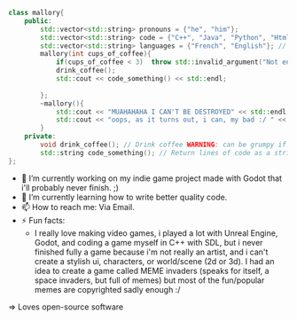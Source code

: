 ```cpp
class mallory{
    public:
        std::vector<std::string> pronouns = {"he", "him"};
        std::vector<std::string> code = {"C++", "Java", "Python", "Html", "Css" , "Javascript", "Php"}; // Main languages, but actually played with a lot more
        std::vector<std::string> languages = {"French", "English"}; // TODO maybe add my rusty spanish?
        mallory(int cups_of_coffee){
            if(cups_of_coffee < 3)  throw std::invalid_argument("Not enough coffee to wake up, please try again later");
            drink_coffee();
            std::cout << code_something() << std::endl;
            
        };
        ~mallory(){
            std::cout << "MUAHAHAHA I CAN'T BE DESTROYED" << std::endl;
            std::cout << "oops, as it turns out, i can, my bad :/ " << std::endl;
        }
    private:
        void drink_coffee(); // Drink coffee WARNING: can be grumpy if this function is not called enough
        std::string code_something(); // Return lines of code as a string.
};
```



- 🔭 I’m currently working on my indie game project made with Godot that i'll probably never finish. ;)
- 🌱 I’m currently learning how to write better quality code. 
- 📫 How to reach me: Via Email.
- ⚡ Fun facts: 
    - I really love making video games, i played a lot with Unreal Engine, Godot, and coding a game myself in C++ with SDL,
      but i never finished fully a game because i'm not really an artist, and i can't create a stylish ui, characters, or world/scene (2d or 3d).
      I had an idea to create a game called MEME invaders (speaks for itself, a space invaders, but full of memes) but most of the fun/popular memes 
      are copyrighted sadly enough :/
    
=> Loves open-source software
